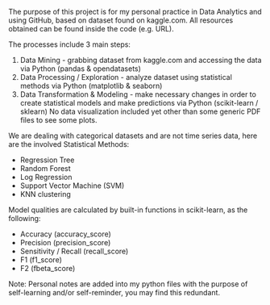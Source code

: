 The purpose of this project is for my personal practice in Data Analytics and using GitHub, based on dataset found on kaggle.com. All resources obtained can be found inside the code (e.g. URL).

The processes include 3 main steps:
1. Data Mining - grabbing dataset from kaggle.com and accessing the data via Python (pandas & opendatasets)
2. Data Processing / Exploration - analyze dataset using statistical methods via Python (matplotlib & seaborn)
3. Data Transformation & Modeling - make necessary changes in order to create statistical models and make predictions via Python (scikit-learn / sklearn)
No data visualization included yet other than some generic PDF files to see some plots.

We are dealing with categorical datasets and are not time series data, here are the involved Statistical Methods:
- Regression Tree
- Random Forest
- Log Regression
- Support Vector Machine (SVM)
- KNN clustering

Model qualities are calculated by built-in functions in scikit-learn, as the following:
- Accuracy (accuracy_score)
- Precision (precision_score)
- Sensitivity / Recall (recall_score)
- F1 (f1_score)
- F2 (fbeta_score)

Note: Personal notes are added into my python files with the purpose of self-learning and/or self-reminder, you may find this redundant.
